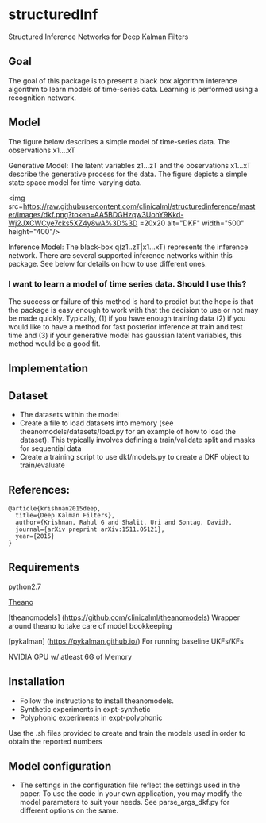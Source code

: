 # structuredInf
Structured Inference Networks for Deep Kalman Filters 

## Goal
The goal of this package is to present a black box algorithm inference algorithm to learn models of time-series data. 
Learning is performed using a recognition network.

## Model
The figure below describes a simple model of time-series data. The observations x1....xT 

Generative Model: The latent variables z1...zT and the observations x1...xT describe the generative process for the data. The figure depicts a simple state space model for time-varying data. 

<img src=https://raw.githubusercontent.com/clinicalml/structuredinference/master/images/dkf.png?token=AA5BDGHzqw3UohY9Kkd-Wj2JXCWCye7cks5XZ4y8wA%3D%3D =20x20 alt="DKF" width="500" height="400"/>

Inference Model: The black-box q(z1..zT|x1...xT) represents the inference network. There are several supported inference networks within this package. See below for details on how to use different ones. 

### I want to learn a model of time series data. Should I use this?
The success or failure of this method is hard to predict but the hope is that the package is easy enough to work with
that the decision to use or not may be made quickly. Typically, (1) if you have enough training data (2)
if you would like to have a method for fast posterior inference at train 
and test time and (3) if your generative model has gaussian latent variables, this method would be a good fit. 



## Implementation


## Dataset
* The datasets within the model
* Create a file to load datasets into memory (see theanomodels/datasets/load.py for an example of how to load the dataset). This typically involves defining a train/validate split and masks for sequential data
* Create a training script to use dkf/models.py to create a DKF object to train/evaluate


## References: 
```
@article{krishnan2015deep,
  title={Deep Kalman Filters},
  author={Krishnan, Rahul G and Shalit, Uri and Sontag, David},
  journal={arXiv preprint arXiv:1511.05121},
  year={2015}
}
```

## Requirements
python2.7

[Theano](https://github.com/Theano/Theano)

[theanomodels] (https://github.com/clinicalml/theanomodels) Wrapper around theano to take care of model bookkeeping

[pykalman] (https://pykalman.github.io/) For running baseline UKFs/KFs

NVIDIA GPU w/ atleast 6G of Memory

## Installation
* Follow the instructions to install theanomodels.
* Synthetic experiments in expt-synthetic
* Polyphonic experiments in expt-polyphonic

Use the .sh files provided to create and train the models used in order to obtain the reported numbers

## Model configuration
* The settings in the configuration file reflect the settings used in the paper. To use the code in your own application, 
you may modify the model parameters to suit your needs. See parse_args_dkf.py for different options on the same. 

